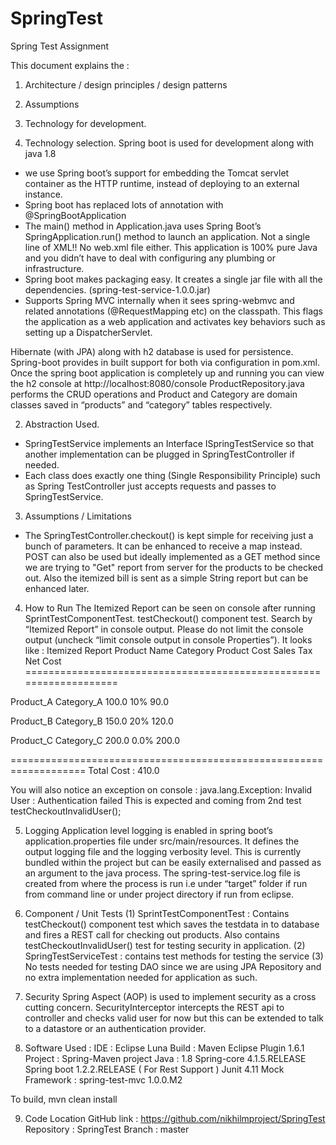 # SpringTest
Spring Test Assignment

This document explains the :
1.	Architecture / design principles / design patterns
2.	Assumptions
3.	Technology for development.

1.	Technology selection.
Spring boot is used for development along with java 1.8 
-	we use Spring boot’s support for embedding the Tomcat servlet container as the HTTP runtime, instead of deploying to an external instance.
-	Spring boot has replaced lots of annotation with @SpringBootApplication
-	The main() method in Application.java uses Spring Boot’s SpringApplication.run() method to launch an application. Not a single line of XML!! No web.xml file either. This application is 100% pure Java and you didn’t have to deal with configuring any plumbing or infrastructure. 
-	Spring boot makes packaging easy. It creates a single jar file with all the dependencies. (spring-test-service-1.0.0.jar)
-	Supports Spring MVC internally when it sees spring-webmvc and related annotations (@RequestMapping etc) on the classpath. This flags the application as a web application and activates key behaviors such as setting up a DispatcherServlet.

Hibernate (with JPA) along with h2 database is used for persistence. Spring-boot provides in built support for both via configuration in pom.xml. Once the spring boot application is completely up and running you can view the h2 console at http://localhost:8080/console
ProductRepository.java performs the CRUD operations and Product and Category are domain classes saved in “products” and “category” tables respectively.

2.	Abstraction Used.
-	SpringTestService implements an Interface ISpringTestService so that another implementation can be plugged in SpringTestController if needed.
-	Each class does exactly one thing (Single Responsibility Principle) such as Spring TestController just accepts requests and passes to SpringTestService.

3.	Assumptions / Limitations
-	The SpringTestController.checkout() is kept simple for receiving just a bunch of parameters. It can be enhanced to receive a map instead. POST can also be used but ideally implemented as a GET method since we are trying to "Get" report from server for the products to be checked out. Also the itemized bill is sent as a simple String report but can be enhanced later. 

4.	How to Run
The Itemized Report can be seen on console after running SprintTestComponentTest. testCheckout() component test. Search by “Itemized Report” in console output. Please do not limit the console output (uncheck “limit console output in console Properties”). It looks like  : 
Itemized Report
Product Name     Category      Product Cost  Sales Tax  Net Cost
===================================================================

Product_A       Category_A      100.0          10%        90.0

Product_B       Category_B      150.0          20%        120.0

Product_C       Category_C      200.0          0.0%        200.0

===================================================================
Total Cost : 410.0

You will also notice an exception on console  : 
java.lang.Exception: Invalid User : Authentication failed
This is expected and coming from 2nd test testCheckoutInvalidUser();

5.	Logging
Application level logging is enabled in spring boot’s application.properties file under src/main/resources. It defines the output logging file and the logging verbosity level. This is currently bundled within the project but can be easily externalised and passed as an argument to the java process. The spring-test-service.log file is created from where the process is run i.e under “target” folder if run from command line or under project directory if run from eclipse.

6.	Component / Unit Tests
(1)	SprintTestComponentTest : Contains testCheckout() component test which saves the testdata in to database and fires a REST call for checking out products. Also contains testCheckoutInvalidUser() test for testing security in application.
(2)	SpringTestServiceTest : contains test methods for testing the service
(3)	No tests needed for testing DAO since we are using JPA Repository and no extra implementation needed for application as such.

7.	Security
Spring Aspect (AOP) is used to implement security as a cross cutting concern. SecurityInterceptor intercepts the REST api to controller and checks valid user for now but this can be extended to talk to a datastore or an authentication provider.

8.	Software Used :
IDE : Eclipse Luna 
Build : Maven Eclipse Plugin 1.6.1
Project : Spring-Maven project
Java : 1.8 
Spring-core 4.1.5.RELEASE
Spring boot 1.2.2.RELEASE ( For Rest Support )
Junit 4.11
Mock Framework : spring-test-mvc 1.0.0.M2

To build,
mvn clean install

9.	Code Location
GitHub link  : https://github.com/nikhilmproject/SpringTest
Repository : SpringTest
Branch : master






